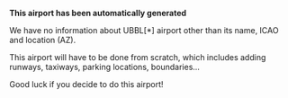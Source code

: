**This airport has been automatically generated**

We have no information about UBBL[*] airport other than its name, ICAO and location (AZ).

This airport will have to be done from scratch, which includes adding runways, taxiways, parking locations, boundaries...

Good luck if you decide to do this airport!